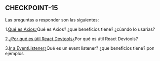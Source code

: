 ## CHECKPOINT-15

Las preguntas a responder son las siguientes:

1.[Qué es Axios](#¿qué-es-axios?)¿Qué es Axios? ¿que beneficios tiene? ¿cúando lo usarías?

2.[¿Por qué es útil React Devtools](#¿por-qué-es-útil-React-Devtools?)¿Por qué es útil React Devtools?

3.[Ir a EventListener](#¿Qué-es-un-event-listener?)¿Qué es un event listener? ¿que beneficios tiene? pon ejemplos
